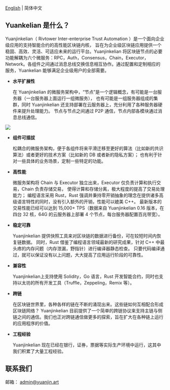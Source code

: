 [English](./README.md) | 简体中文
## Yuankelian 是什么？

Yuanjinkelian（ Rivtower Inter-enterprise Trust Automation ）是一个面向企业级应用的支持智能合约的高性能区块链内核，
旨在为企业级区块链应用提供一个稳固、高效、灵活、可适应未来的运行平台。Yuanjinkelian 将区块链节点的必要功能解耦为六个微服务：RPC，Auth，Consensus，Chain，Executor，Network。各组件之间通过消息总线交换信息相互协作。通过配置和定制相应的服务，Yuankelian 能够满足企业级用户的全部需要。

- **水平扩展性**

  在 Yuanjinkelian 的微服务架构中，“节点”是一个逻辑概念，有可能是一台服务器（一台服务器上面运行一组微服务），
  也有可能是一组服务器组成的集群，同时 Yuanjinkelian 还支持部署在云服务器上，充分利用了各种服务器硬件来提升处理能力。
  节点与节点之间通过 P2P 通信，节点内部各模块通过消息总线通信。

![](https://github.com/citahub/citahub-docs/blob/master/docs/assets/cita-assets/architecture.jpg?raw=true)

- **组件可插拔**

  松耦合的微服务架构，便于各组件将来平滑迁移至更好的算法（比如新的共识算法）或者更好的技术方案（比如新的 DB 或者新的隐私方案）；
  也有利于针对一些具体的业务场景，定制一些特定的功能。

- **高性能**

  微服务架构将 Chain 与 Executor 独立出来，Executor 仅负责计算和执行交易，Chain 负责存储交易，
  使得计算和存储分离，极大程度的提高了交易处理能力；
  编程语言采用 Rust，Rust 强调并秉持零开销抽象的理念在提供诸多高级语言特性的同时，没有引入额外的开销，性能可以媲美 C++。
  最新版本的交易性能已经可以达到 15,000+ TPS（数据来自 Yuanjinkelian 0.16 版本，在四台 32 核，64G 的云服务器上部署 4 个节点，每台服务器配置百兆带宽）。

- **稳定可靠**

  Yuanjinkelian 提供快照工具来对区块链的数据进行备份，可在较短时间内恢复链数据。
  同时，Rust 借鉴了编程语言领域最新的研究成果，针对 C++ 中最头疼的内存问题（内存泄漏，野指针）进行编译器静态检查。
  只要代码编译通过，就可以保证没有以上问题，大大提高了应用运行阶段的可靠性。

- **兼容性**

  Yuanjinkelian上支持使用 Solidity，Go 语言，Rust 开发智能合约，同时也支持以太坊的所有开发工具（Truffle，Zeppeling，Remix 等）。

- **跨链**

  在区块链世界里，各种各样的链在不断的涌现出来。这些链如何互相配合形成区块链网络？
  Yuanjinkelian 目前提供了一个简单的跨链协议来支持主链与侧链之间的通信。我们也正对跨链通信做更多的探索，旨在扩大在各种链上运行的应用程序的价值。

- **工程经验**

  Yuanjinkelian 现在已经在银行，证券，票据等实际生产环境中运行，这其中我们积累了大量工程经验。

## 联系我们

邮箱： <admin@yuanjin.art>

